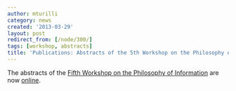 ```yaml
---
author: mturilli
category: news
created: '2013-03-29'
layout: post
redirect_from: [/node/300/]
tags: [workshop, abstracts]
title: 'Publications: Abstracts of the 5th Workshop on the Philosophy of Information'
---
```

The abstracts of the [Fifth Workshop on the Philosophy of
Information](/workshops/wpi5) are now [online](/workshops/wpi5/abstracts).

